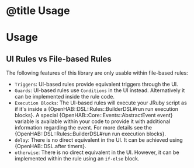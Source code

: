 # @title Usage

# Usage


## UI Rules vs File-based Rules

The following features of this library are only usable within file-based rules:

* `Triggers`: UI-based rules provide equivalent triggers through the UI.
* `Guards`: UI-based rules use `Conditions` in the UI instead. Alternatively it can be implemented inside the rule code.
* `Execution Blocks`: The UI-based rules will execute your JRuby script as if it's inside a {OpenHAB::DSL::Rules::BuilderDSL#run run execution blocks}. 
A special {OpenHAB::Core::Events::AbstractEvent event} variable is available within your code to provide it with additional information regarding the event. 
For more details see the {OpenHAB::DSL::Rules::BuilderDSL#run run execution blocks}.
* `delay`: There is no direct equivalent in the UI. It can be achieved using {OpenHAB::DSL.after timers}.
* `otherwise`: There is no direct equivalent in the UI. However, it can be implemented within the rule using an `if-else` block.
